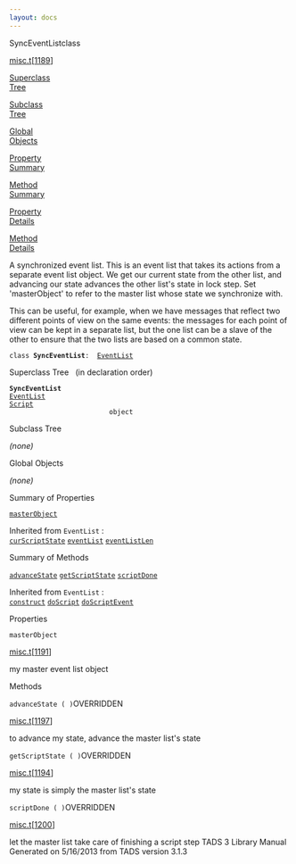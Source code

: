 ```yaml
---
layout: docs
---
```

<span class="title">SyncEventList</span><span class="type">class</span>

[misc.t](../file/misc.t.html)\[[1189](../source/misc.t.html#1189)\]

[Superclass  
Tree](#_SuperClassTree_)

[Subclass  
Tree](#_SubClassTree_)

[Global  
Objects](#_ObjectSummary_)

[Property  
Summary](#_PropSummary_)

[Method  
Summary](#_MethodSummary_)

[Property  
Details](#_Properties_)

[Method  
Details](#_Methods_)



A synchronized event list. This is an event list that takes its actions
from a separate event list object. We get our current state from the
other list, and advancing our state advances the other list's state in
lock step. Set 'masterObject' to refer to the master list whose state we
synchronize with.

This can be useful, for example, when we have messages that reflect two
different points of view on the same events: the messages for each point
of view can be kept in a separate list, but the one list can be a slave
of the other to ensure that the two lists are based on a common state.

`class `**`SyncEventList`**` :   `[`EventList`](../object/EventList.html)



<span id="_SuperClassTree_"></span>



<span class="hdln">Superclass Tree</span>   (in declaration order)



**`SyncEventList`**  
[`EventList`](../object/EventList.html)  
[`Script`](../object/Script.html)  
`                         object`  
<span id="_SubClassTree_"></span>



<span class="hdln">Subclass Tree</span>  



*(none)* <span id="_ObjectSummary_"></span>



<span class="hdln">Global Objects</span>  



*(none)* <span id="_PropSummary_"></span>



<span class="hdln">Summary of Properties</span>  



[`masterObject`](#masterObject)

Inherited from `EventList` :  
[`curScriptState`](../object/EventList.html#curScriptState) [`eventList`](../object/EventList.html#eventList) [`eventListLen`](../object/EventList.html#eventListLen)



<span id="_MethodSummary_"></span>



<span class="hdln">Summary of Methods</span>  



[`advanceState`](#advanceState) [`getScriptState`](#getScriptState) [`scriptDone`](#scriptDone)

Inherited from `EventList` :  
[`construct`](../object/EventList.html#construct) [`doScript`](../object/EventList.html#doScript) [`doScriptEvent`](../object/EventList.html#doScriptEvent)



<span id="_Properties_"></span>



<span class="hdln">Properties</span>  



<span id="masterObject"></span>

`masterObject`

[misc.t](../file/misc.t.html)\[[1191](../source/misc.t.html#1191)\]



my master event list object



<span id="_Methods_"></span>



<span class="hdln">Methods</span>  



<span id="advanceState"></span>

`advanceState ( )`<span class="rem">OVERRIDDEN</span>

[misc.t](../file/misc.t.html)\[[1197](../source/misc.t.html#1197)\]



to advance my state, advance the master list's state



<span id="getScriptState"></span>

`getScriptState ( )`<span class="rem">OVERRIDDEN</span>

[misc.t](../file/misc.t.html)\[[1194](../source/misc.t.html#1194)\]



my state is simply the master list's state



<span id="scriptDone"></span>

`scriptDone ( )`<span class="rem">OVERRIDDEN</span>

[misc.t](../file/misc.t.html)\[[1200](../source/misc.t.html#1200)\]



let the master list take care of finishing a script step
TADS 3 Library Manual  
Generated on 5/16/2013 from TADS version 3.1.3


